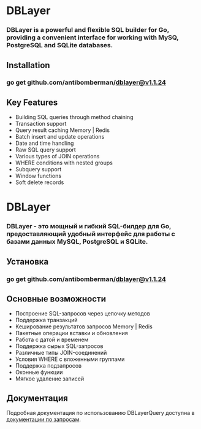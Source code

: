 # DBLayer
### DBLayer is a powerful and flexible SQL builder for Go, providing a convenient interface for working with MySQ, PostgreSQL and SQLite databases.

## Installation
### go get github.com/antibomberman/dblayer@v1.1.24

## Key Features

- Building SQL queries through method chaining
- Transaction support 
- Query result caching Memory | Redis
- Batch insert and update operations
- Date and time handling
- Raw SQL query support
- Various types of JOIN operations
- WHERE conditions with nested groups
- Subquery support
- Window functions
- Soft delete records

# DBLayer
### DBLayer - это мощный и гибкий SQL-билдер для Go, предоставляющий удобный интерфейс для работы с базами данных MySQL, PostgreSQL и SQLite.

## Установка
### go get github.com/antibomberman/dblayer@v1.1.24


## Основные возможности

- Построение SQL-запросов через цепочку методов
- Поддержка транзакций
- Кеширование результатов запросов Memory | Redis 
- Пакетные операции вставки и обновления
- Работа с датой и временем
- Поддержка сырых SQL-запросов
- Различные типы JOIN-соединений
- Условия WHERE с вложенными группами
- Поддержка подзапросов
- Оконные функции
- Мягкое удаление записей




## Документация

Подробная документация по использованию DBLayerQuery доступна в [документации по запросам](docs/query.md).

